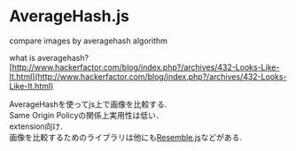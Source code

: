 AverageHash.js
==============

compare images by averagehash algorithm
  
what is averagehash?  
[http://www.hackerfactor.com/blog/index.php?/archives/432-Looks-Like-It.html](http://www.hackerfactor.com/blog/index.php?/archives/432-Looks-Like-It.html)  

AverageHashを使ってjs上で画像を比較する.  
Same Origin Policyの関係上実用性は低い．  
extension向け.  
画像を比較するためのライブラリは他にも[Resemble.js](https://github.com/Huddle/Resemble.js)などがある.  
